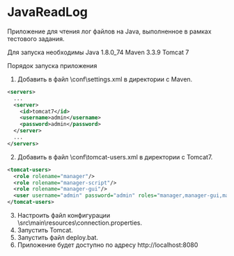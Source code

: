 # JavaReadLog
Приложение для чтения лог файлов на Java, выполненное в рамках тестового задания.

Для запуска необходимы
Java 1.8.0_74
Maven 3.3.9
Tomcat 7

Порядок запуска приложения

1. Добавить в файл \conf\settings.xml в директории с Maven.
 
```xml
<servers>
  ...
  <server>
    <id>tomcat7</id>
    <username>admin</username>
    <password>admin</password>
  </server>
  ...
</servers>
```
2. Добавить в файл \conf\tomcat-users.xml в директории с Tomcat7.
```xml
<tomcat-users>
  <role rolename="manager"/>
  <role rolename="manager-script"/>
  <role rolename="manager-gui"/>
  <user username="admin" password="admin" roles="manager,manager-gui,manager-script"/>
</tomcat-users>
```
3. Настроить файл конфигурации \src\main\resources\connection.properties.
4. Запустить Tomcat.
5. Запустить файл deploy.bat.
6. Приложение будет доступно по адресу http://localhost:8080



